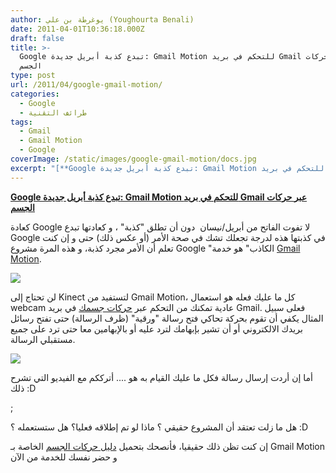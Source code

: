 ```yaml
---
author: يوغرطة بن علي (Youghourta Benali)
date: 2011-04-01T10:36:18.000Z
draft: false
title: >-
  Google تبدع كذبة أبريل جديدة: Gmail Motion للتحكم في بريد Gmail عبر حركات
  الجسم 
type: post
url: /2011/04/google-gmail-motion/
categories:
  - Google
  - طرائف التقنية
tags:
  - Gmail
  - Gmail Motion
  - Google
coverImage: /static/images/google-gmail-motion/docs.jpg
excerpt: "[**Google تبدع كذبة أبريل جديدة: Gmail Motion للتحكم في بريد Gmail عبر حركات الجسم**](https://www.it-scoop.com/2011/04/google-gmail-motion/)\n\nكعادة Google لا تفوت الفاتح من أبريل/نيسان \_دون أن تطلق \"كذبة\" ، و كعادتها تبدع Google في كذبتها هذه لدرجة تجعلك تشك في صحة الأمر (أو عكس"
---
```

[**Google تبدع كذبة أبريل جديدة: Gmail Motion للتحكم في بريد Gmail عبر حركات الجسم**](https://www.it-scoop.com/2011/04/google-gmail-motion/)

كعادة Google لا تفوت الفاتح من أبريل/نيسان  دون أن تطلق "كذبة" ، و كعادتها تبدع Google في كذبتها هذه لدرجة تجعلك تشك في صحة الأمر (أو عكس ذلك) حتى و إن كنت تعلم أن الأمر مجرد كذبة، و هذه المرة مشروع Google "الكاذب" هو خدمة [Gmail Motion](http://mail.google.com/mail/help/motion.html).

![](/static/images/google-gmail-motion/docs.jpg)

لن تحتاج إلى Kinect لتستفيد من Gmail Motion، كل ما عليك فعله هو استعمال webcam عادية تمكنك من التحكم عبر [حركات جسمك](motion_printable_guide.gif) في بريد Gmail. فعلى سبيل المثال يكفي أن تقوم بحركة تحاكي فتح رسالة "ورقية" (ظرف الرسالة) حتى تفتح رسائل بريدك الالكتروني أو أن تشير بإبهامك لترد عليه أو بالإبهامين معا حتى ترد على جميع مستقبلي الرسالة.

![](/static/images/google-gmail-motion/motion_printable_guide.gif)

أما إن أردت إرسال رسالة فكل ما عليك القيام به هو .... أترككم مع الفيديو التي تشرح ذلك :D

;

هل ما زلت تعتقد أن المشروع حقيقي ؟ ماذا لو تم إطلاقه فعليا؟ هل ستستعمله ؟ :D

إن كنت تظن ذلك حقيقيا، فأنصحك بتحميل [دليل حركات الجسم](http://mail.google.com/mail/help/images/motion/motion_printable_guide.pdf) الخاصة بـ Gmail Motion و حضر نفسك للخدمة من الآن
